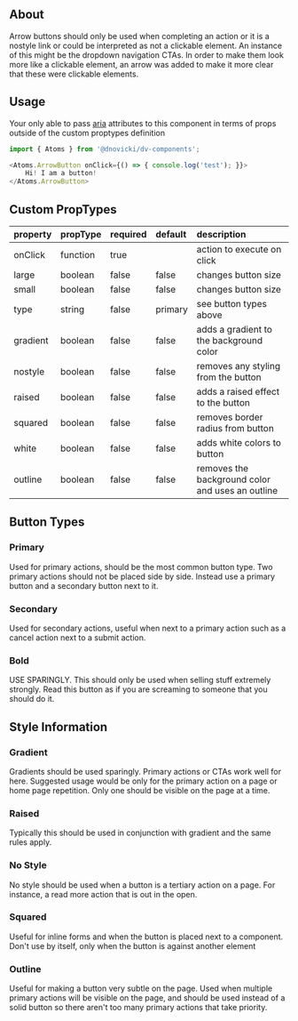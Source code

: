 ## About
Arrow buttons should only be used when completing an action or it is a nostyle link or could be interpreted as not a clickable element. An instance of this might be the dropdown navigation CTAs. In order to make them look more like a clickable element, an arrow was added to make it more clear that these were clickable elements.

## Usage
Your only able to pass [aria](https://developer.mozilla.org/en-US/docs/Web/Accessibility/ARIA)
attributes to this component in terms of props outside of the custom proptypes definition

```javascript
import { Atoms } from '@dnovicki/dv-components';

<Atoms.ArrowButton onClick={() => { console.log('test'); }}>
	Hi! I am a button!
</Atoms.ArrowButton>
```

## Custom PropTypes
| property | propType | required | default | description                                      |
|:---------|:---------|:---------|:--------|:-------------------------------------------------|
| onClick  | function | true     |         | action to execute on click                       |
| large    | boolean  | false    | false   | changes button size                              |
| small    | boolean  | false    | false   | changes button size                              |
| type     | string   | false    | primary | see button types above                           |
| gradient | boolean  | false    | false   | adds a gradient to the background color          |
| nostyle  | boolean  | false    | false   | removes any styling from the button              |
| raised   | boolean  | false    | false   | adds a raised effect to the button               |
| squared  | boolean  | false    | false   | removes border radius from button                |
| white    | boolean  | false    | false   | adds white colors to button                      |
| outline  | boolean  | false    | false   | removes the background color and uses an outline |

## Button Types
### Primary
Used for primary actions, should be the most common button type. Two primary actions should not be placed side by side. Instead use a primary button and a secondary button next to it.

### Secondary
Used for secondary actions, useful when next to a primary action such as a cancel action next to a submit action.

### Bold
USE SPARINGLY. This should only be used when selling stuff extremely strongly. Read this button as if you are screaming to someone that you should do it.

## Style Information
### Gradient
Gradients should be used sparingly. Primary actions or CTAs work well for here. Suggested usage would be only for the primary action on a page or home page repetition. Only one should be visible on the page at a time.

### Raised
Typically this should be used in conjunction with gradient and the same rules apply.

### No Style
No style should be used when a button is a tertiary action on a page. For instance, a read more action that is out in the open.

### Squared
Useful for inline forms and when the button is placed next to a component. Don't use by itself, only when the button is against another element

### Outline
Useful for making a button very subtle on the page. Used when multiple primary actions will
be visible on the page, and should be used instead of a solid button so there aren't too many
primary actions that take priority.
